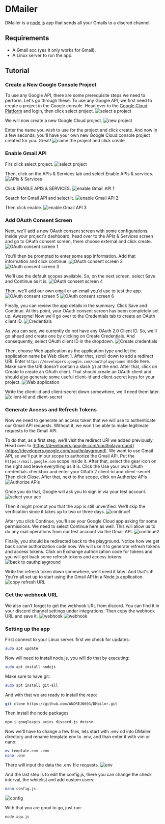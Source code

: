 # DMailer

DMailer is a [node.js](https://nodejs.org/) app that sends all your Gmails to a discrod channel.

## Requirements

- A Gmail acc (yes it only works for Gmail).
- A Linux server to run the app.

## Tutorial

### Create a New Google Console Project

To use any Google API, there are some prerequisite steps we need to perform. Let's go through these.
To use any Google API, we first need to create a project in the Google console. Head over to the [Google Cloud Platform](https://console.cloud.google.com) and login, then click select project.
![select a project](./pictures/image1.png)

We will now create a new Google Cloud project.
![new project](./pictures/image2.png)

Enter the name you wish to use for the project and click create. And now in a few seconds, you'll have your own new Google Cloud console project created for you. Great!
![name the project and click create](./pictures/image3.png)

### Enable Gmail API

Firs click select project.
![select project](./pictures/image4.png)

Then, click on the APIs & Services tab and select Enable APIs & services.
![APIs & Services](./pictures/image5.png)

Click ENABLE APIS & SERVICES.
![enable Gmail API 1](./pictures/image31.png)

Search for Gmail API and select it.
![enable Gmail API 2](./pictures/image32.png)

Then click enable.
![enable Gmail API 3](./pictures/image33.png)

### Add OAuth Consent Screen

Next, we'll add a new OAuth consent screen with some configurations. Inside your project's dashboard, head over to the APIs & Services screen and go to OAuth consent screen, there choose external and click create.
![OAuth consent screen 1](./pictures/image6.png)

You'll then be prompted to enter some app information. Add that information and click continue.
![OAuth consent screen 2](./pictures/image7.png)
![OAuth consent screen 3](./pictures/image8.png)

We'll use the default scopes available. So, on the next screen, select Save and Continue as it is.
![OAuth consent screen 4](./pictures/image9.png)

Then, we'll add our own email or an email you'd use to test the app.
![OAuth consent screen 5](./pictures/image10.png)
![OAuth consent screen 6](./pictures/image11.png)

Finally, you can review the app details in the summary. Click Save and Continue.
At this point, your OAuth consent screen has been completely set up. Awesome!
Now we'll go over to the Credentials tab to create an OAuth client ID.
![Credentials](./pictures/image12.png)

As you can see, we currently do not have any OAuth 2.0 Client ID.
So, we'll go ahead and create one by clicking on Create Credentials.
And consequently, select OAuth client ID in the dropdown.
![Create credentials](./pictures/image13.png)

Then, choose Web application as the application type and let the application name be Web client 1.
After that, scroll down to add a redirect URI.
Enter `https://developers.google.com/oauthplayground` inside here.
Make sure the URI doesn't contain a slash (/) at the end.
After that, click on Create to create an OAuth client.
That should create an OAuth client and should also generate some useful client-id and client-secret keys for your project.
![Web application](./pictures/image14.png)

Write the client-id and client-secret down somewhere, we'll need them later.
![client-id and client-secret](./pictures/image16.png)

### Generate Access and Refresh Tokens

Now we need to generate an access token that we will use to authenticate our Gmail API requests.
Without it, we won't be able to make legitimate requests to the Gmail API.

To do that, as a first step, we'll visit the redirect URI we added previously.
Head over to [https://developers.google.com/oauthplayground](https://developers.google.com/oauthplayground).
We want to use Gmail API, so we'll put in our scope to authorize the Gmail API.
Put the `https://mail.google.com` scope inside it.
After that, select the gear icon on the right and leave everything as it is. Click the Use your own OAuth credentials checkbox and enter your OAuth 2 client-id and client-secret. Then click Close.
After that, next to the scope, click on Authorize APIs
![Authorize APIs](./pictures/image18.png)

Once you do that, Google will ask you to sign in via your test account.
![select your acc](./pictures/image19.png)

Then it might prompt you that the app is still unverified.
We'll skip the verification since it takes up to two or three days.
![continue1](./pictures/image20.png)

After you click Continue, you'll see your Google Cloud app asking for some permissions. We need to select Continue here as well. This will allow us to do any mail operations from our test account via the Gmail API.
![continue2](./pictures/image21.png)

Finally, you should be redirected back to the playground.
Notice how we get back some authorization code now. We will use it to generate refresh tokens and access tokens. Click on Exchange authorization code for tokens and you will get back some refresh tokens and access tokens.
![back to oauthplayground](./pictures/image22.png)

Write the refresh token down somewhere, we'll need it later.
And that's it! You're all set up to start using the Gmail API in a Node.js application.
![copy refresh URL](./pictures/image23.png)

### Get the webhook URL

We also can't forget to get the webhook URL from discord.
You can find it in your discord channel settings under integrations.
Then copy the webhook URL and save it.
![webhook](./pictures/image27.png)
![webhook](./pictures/image28.png)

### Setting up the app

First connect to your Linux server.
first we check for updates:
```sh
sudo apt update
```

Now will need to install node.js, you will do that by executing:
```sh
sudo apt install nodejs
```

Make sure to have git:
```sh
sudo apt install git-all
```

And with that we are ready to install the repo:
```sh
git clone https://github.com/ANDREJ6693/DMailer.git
```

Then install the node packages
```sh
npm i googleapis axios discord.js dotenv
```

Now we'll have to change a few files, lets start with .env
cd into DMailer directory and rename template.env to .env, and than enter it with vim or nano:
```sh
mv template.env .env
nano .env
```

There will input the data the .env file requests.
![env](./pictures/image29.png)

And the last step is to edit the config.js, there you can change the check interval, the whitelist and add custom users:
```sh
nano config.js
```

![config](./pictures/image35.png)

With that you are good to go, just run:
```sh
node app.js
```
